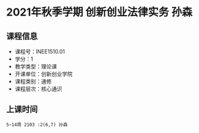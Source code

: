 # 2021年秋季学期 创新创业法律实务 孙森






## 课程信息

- 课程号：INEE1510.01
- 学分：1
- 教学类型：理论课
- 开课单位：创新创业学院
- 课程类别：通修
- 课程层次：核心通识

## 上课时间

```
5~14周 2103 :2(6,7) 孙森
```

